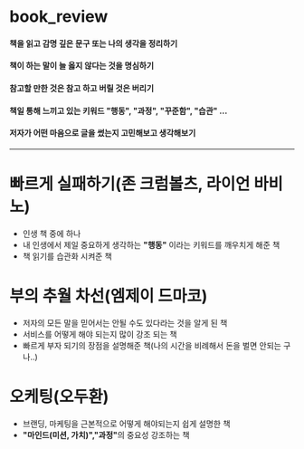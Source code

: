 # book_review

#### 책을 읽고 감명 깊은 문구 또는 나의 생각을 정리하기

#### 책이 하는 말이 늘 옳지 않다는 것을 명심하기

#### 참고할 만한 것은 참고 하고 버릴 것은 버리기

#### 책일 통해 느끼고 있는 키워드 "행동", "과정", "꾸준함", "습관" ...

#### 저자가 어떤 마음으로 글을 썼는지 고민해보고 생각해보기

---

# 빠르게 실패하기(존 크럼볼츠, 라이언 바비노)

- 인생 책 중에 하나
- 내 인생에서 제일 중요하게 생각하는 <strong>"행동"</strong> 이라는 키워드를 깨우치게 해준 책
- 책 읽기를 습관화 시켜준 책

# 부의 추월 차선(엠제이 드마코)

- 저자의 모든 말을 믿어서는 안될 수도 있다라는 것을 알게 된 책
- 서비스를 어떻게 해야 되는지 많이 강조 되는 책
- 빠르게 부자 되기의 장점을 설명해준 책(나의 시간을 비례해서 돈을 벌면 안되는 구나..)

# 오케팅(오두환)

- 브랜딩, 마케팅을 근본적으로 어떻게 해야되는지 쉽게 설명한 책
- <strong>"마인드(미션, 가치)","과정"</strong>의 중요성 강조하는 책
